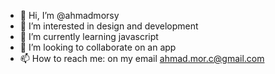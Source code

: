 - 👋 Hi, I’m @ahmadmorsy
- 👀 I’m interested in design and development
- 🌱 I’m currently learning javascript
- 💞️ I’m looking to collaborate on an app
- 📫 How to reach me: on my email ahmad.mor.c@gmail.com

<!---
ahmadmorsy/ahmadmorsy is a ✨ special ✨ repository because its `README.md` (this file) appears on your GitHub profile.
You can click the Preview link to take a look at your changes.
--->
